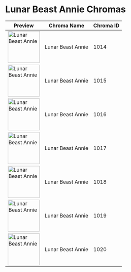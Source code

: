 # Lunar Beast Annie Chromas

| Preview | Chroma Name | Chroma ID |
|---|---|---|
| <img src='https://raw.communitydragon.org/latest/plugins/rcp-be-lol-game-data/global/default/v1/champion-chroma-images/1/1014.png' alt='Lunar Beast Annie' width='100'> | Lunar Beast Annie | 1014 |
| <img src='https://raw.communitydragon.org/latest/plugins/rcp-be-lol-game-data/global/default/v1/champion-chroma-images/1/1015.png' alt='Lunar Beast Annie' width='100'> | Lunar Beast Annie | 1015 |
| <img src='https://raw.communitydragon.org/latest/plugins/rcp-be-lol-game-data/global/default/v1/champion-chroma-images/1/1016.png' alt='Lunar Beast Annie' width='100'> | Lunar Beast Annie | 1016 |
| <img src='https://raw.communitydragon.org/latest/plugins/rcp-be-lol-game-data/global/default/v1/champion-chroma-images/1/1017.png' alt='Lunar Beast Annie' width='100'> | Lunar Beast Annie | 1017 |
| <img src='https://raw.communitydragon.org/latest/plugins/rcp-be-lol-game-data/global/default/v1/champion-chroma-images/1/1018.png' alt='Lunar Beast Annie' width='100'> | Lunar Beast Annie | 1018 |
| <img src='https://raw.communitydragon.org/latest/plugins/rcp-be-lol-game-data/global/default/v1/champion-chroma-images/1/1019.png' alt='Lunar Beast Annie' width='100'> | Lunar Beast Annie | 1019 |
| <img src='https://raw.communitydragon.org/latest/plugins/rcp-be-lol-game-data/global/default/v1/champion-chroma-images/1/1020.png' alt='Lunar Beast Annie' width='100'> | Lunar Beast Annie | 1020 |
